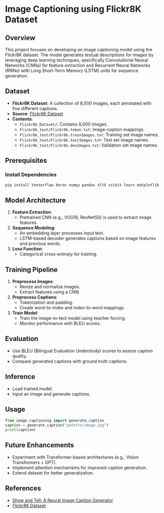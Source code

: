 # Image Captioning using Flickr8K Dataset

## Overview
This project focuses on developing an image captioning model using the Flickr8K dataset. The model generates textual descriptions for images by leveraging deep learning techniques, specifically Convolutional Neural Networks (CNNs) for feature extraction and Recurrent Neural Networks (RNNs) with Long Short-Term Memory (LSTM) units for sequence generation.

## Dataset
- **Flickr8K Dataset**: A collection of 8,000 images, each annotated with five different captions.
- **Source**: [Flickr8K Dataset](https://www.kaggle.com/datasets/adityajn105/flickr8k)
- **Contents**:
  - `Flickr8k_Dataset/`: Contains 8,000 images.
  - `Flickr8k_text/Flickr8k.token.txt`: Image-caption mappings.
  - `Flickr8k_text/Flickr8k.trainImages.txt`: Training set image names.
  - `Flickr8k_text/Flickr8k.testImages.txt`: Test set image names.
  - `Flickr8k_text/Flickr8k.devImages.txt`: Validation set image names.

## Prerequisites
### Install Dependencies
```bash
pip install tensorflow keras numpy pandas nltk scikit-learn matplotlib pillow tqdm
```

## Model Architecture
1. **Feature Extraction**:
   - Pretrained CNN (e.g., VGG16, ResNet50) is used to extract image features.
2. **Sequence Modeling**:
   - An embedding layer processes input text.
   - LSTM-based decoder generates captions based on image features and previous words.
3. **Loss Function**:
   - Categorical cross-entropy for training.

## Training Pipeline
1. **Preprocess Images**:
   - Resize and normalize images.
   - Extract features using a CNN.
2. **Preprocess Captions**:
   - Tokenization and padding.
   - Create word-to-index and index-to-word mappings.
3. **Train Model**:
   - Train the image-to-text model using teacher forcing.
   - Monitor performance with BLEU scores.

## Evaluation
- Use BLEU (Bilingual Evaluation Understudy) scores to assess caption quality.
- Compare generated captions with ground truth captions.

## Inference
- Load trained model.
- Input an image and generate captions.

## Usage
```python
from image_captioning import generate_caption
caption = generate_caption("path/to/image.jpg")
print(caption)
```

## Future Enhancements
- Experiment with Transformer-based architectures (e.g., Vision Transformers + GPT).
- Implement attention mechanisms for improved caption generation.
- Extend dataset for better generalization.

## References
- [Show and Tell: A Neural Image Caption Generator](https://arxiv.org/abs/1411.4555)
- [Flickr8K Dataset](https://www.kaggle.com/datasets/adityajn105/flickr8k)


